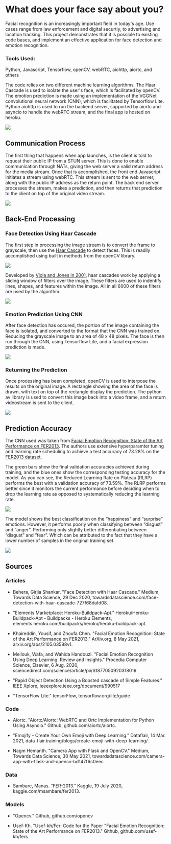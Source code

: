 # What does your face say about you?
Facial recognition is an increasingly important field in today's age. Use cases range from law enforcement and digital securtiy, to advertising and location tracking. This project demonstrates that it is possible to existing code bases, and implement an effective application for face detection and emotion recognition.

### Tools Used:
Python, Javascript, Tensorflow, openCV, webRTC, aiohttp, aiortc, and others

The code relies on two different machine learning algorithms. The Haar Cascade is used to isolate the user's face, which is facilitated by openCV. The emotion prediction is made using an implementation of the VGGNet convolutional neural network (CNN), which is facilitated by Tensorflow Lite. Python aiohttp is used to run the backend server, supported by aiortc and asyncio to handle the webRTC stream, and the final app is hosted on heroku. 

[<img src="https://github.com/cphyland/Final_Project_Emojify/blob/main/static/images/app_sample.PNG">](https://fer-webcam.herokuapp.com/)

## Communication Process

The first thing that happens when app launches, is the client is told to request their public IP from a STUN server. This is done to  enable communication through NATs, giving the web server a valid return address for the media stream.  Once that is accomplished, the front end Javascript initiates a stream using webRTC. This stream is sent to the web server, along with the public IP address as the return point. The back end server processes the stream, makes a prediction, and then returns that prediction to the client on top of the original video stream.

[<img src="https://github.com/cphyland/Final_Project_Emojify/blob/main/static/images/communication_process.png">](https://github.com/aiortc/aiortc/tree/main/examples/server)

## Back-End Processing
### Face Detection Using Haar Cascade
The first step in processing the image stream is to convert the frame to grayscale, then use the [Haar Cascade](https://towardsdatascience.com/face-detection-with-haar-cascade-727f68dafd08) to detect faces. This is readily accomplished using built in methods from the openCV library.

[<img src="https://github.com/cphyland/Final_Project_Emojify/blob/main/static/images/haar_code_sample.PNG">](https://github.com/cphyland/Final_Project_Emojify/blob/main/app.py)

 Developed by [Viola and Jones in 2001](https://ieeexplore.ieee.org/document/990517), haar cascades work by applying a sliding window of filters over the image. These filters are used to indentify lines, shapes, and features within the image. All in all 6000 of these filters are used by the algorithm.

[<img src="https://github.com/cphyland/Final_Project_Emojify/blob/main/static/images/haar_cascade.png">](https://towardsdatascience.com/face-detection-with-haar-cascade-727f68dafd08)

### Emotion Prediction Using CNN
After face detection has occured, the portion of the image containing the face is isolated, and converted to the format that the CNN was trained on. Reducing the grayscale image to an area of 48 x 48 pixels. The face is then run through the CNN, using Tensorflow Lite, and a facial expression prediction is made.

[<img src="https://github.com/cphyland/Final_Project_Emojify/blob/main/static/images/cnn_code_sample.png">](https://github.com/cphyland/Final_Project_Emojify/blob/main/app.py)

### Returning the Prediction
Once processing has been completed, openCV is used to interpose the results on the original image. A rectangle showing the area of the face is drawn, with text on top of the rectangle display the prediction. The python av library is used to convert this image back into a video frame, and a return videostream is sent to the client.

[<img src="https://github.com/cphyland/Final_Project_Emojify/blob/main/static/images/return_code_sample.PNG">](https://github.com/cphyland/Final_Project_Emojify/blob/main/app.py)

## Prediction Accuracy
The CNN used was taken from [Facial Emotion Recognition: State of the Art Performance on FER2013](https://arxiv.org/abs/2105.03588v1). The authors use extensive hyperparamter tuning and learning rate scheduling to achieve a test accuracy of 73.28% on the [FER2013 dataset](https://www.kaggle.com/msambare/fer2013).

The green bars show the final validation accuracies achieved during training, and the blue ones show the corresponding testing accuracy for the model. As you can see, the Reduced Learning Rate on Plateau (RLRP) performs the best with a validation accuracy of 73.59%.  The RLRP performs better since it monitors the current performance before deciding when to drop the learning rate as opposed to systematically reducing the learning rate. 

[<img src="https://github.com/cphyland/Final_Project_Emojify/blob/main/static/images/vggnet_accuracy.png">](https://arxiv.org/abs/2105.03588v1)

The model shows the best classification on the “happiness” and “surprise” emotions.  However, it performs poorly when classifying between “disgust” and “anger”.  Performing only slightly better differentiating between “disgust” and “fear”.  Which can be attributed to the fact that they have a lower number of samples in the original training set. 

[<img src="https://github.com/cphyland/Final_Project_Emojify/blob/main/static/images/fer_confusion_matrix.png">](https://arxiv.org/abs/2105.03588v1)


## Sources
### Articles
- Behera, Girjia Shankar. "Face Detection with Haar Cascade." Medium, Towards Data Science, 29 Dec 2020, towardsdatascience.com/face-detection-with-haar-cascade-727f68dafd08.

- "Elements Marketplace: Heroku-Buildpack-Apt." Heroku/Heroku-Buildpack-Apt - Buildpacks - Heroku Elements, elements.heroku.com/buidpacks/heroku/heroku-buildpack-apt.

- Khaireddin, Yousif, and Zhoufa Chen. "Facial Emotion Recognition: State of the Art Performance on FER2013." ArXiv.org, 8 May 2021, arxiv.org/abs/2105.03588v1.

- Mellouk, Wafa, and Wahida Handouzi. "Facial Emotion Recognition Using Deep Learning: Review and Insights." Procedia Computer Science, Elsevier, 6 Aug. 2020, sciencedirect.com/science/article/pii/S1877050920318019

- "Rapid Object Detection Using a Boosted cascade of Simple Features." IEEE Xplore, ieeexplore.ieee.org/document/990517

- "TensorFlow Lite." tensorFlow, tensorflow.org/lite/guide

### Code
- Aiortc. "Aiortc/Aiortc: WebRTC and Ortc Implementation for Python Using Asyncio." Github, github.com/aiortc/aiortc.

- "Emojify - Create Your Own Emoji with Deep Learning." Dataflair, 14 Mar. 2021, data-flair.training/blogs/create-emoji-with-deep-learning/.

- Nagm Hemanth. "Camera App with Flask and OpenCV." Medium, Towards Data Science, 30 May 2021, towardsdatascience.com/camera-app-with-flask-and-opencv-bd147f6c0eec


### Data
- Sambare, Manas. “FER-2013.” Kaggle, 19 July 2020, kaggle.com/msambare/fer2013. 

### Models
- "Opencv." Github, github.com/opencv

- Usef-Kh. "Usef-kh/Fer: Code for the Paper "Facial Emotion Recognition: State of the Art Performance on FER2013." Github, github.com/usef-kh/fers

